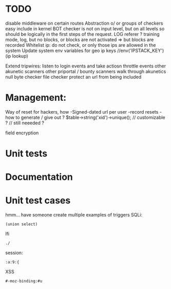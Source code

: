 # TODO
disable middleware on certain routes
Abstraction o/ or groups of checkers easy include in kernel
BOT checker is not on input level, but on all levels so should be logically in the first steps of the request.
LOG referer ?
training mode, log, but no blocks, or blocks are not activated => but blocks are recorded
Whitelist ip: do not check, or only those ips are allowed in the system
Update system env variables for geo ip keys //env('IPSTACK_KEY') (ip lookup)

Extend tripwires:
listen to login events and take actiosn
throttle events
other akunetic scanners
other priportal / bounty scanners
walk through akunetics
null byte checker
file checker
protect an url from being included

# Management:
Way of reset for hackers, how
-Signed-dated url per user
-record resets
-how to generate / give out ?
$table->string('xid')->unique(); // customizable ? // still neeeded ?

field encryption

# Unit tests

# Documentation


# Unit test cases
hmm... have someone create multiple examples of triggers
SQLi:
```
(union select)
```

lfi
```
./
```

session:
```
:a:9:{
```

XSS
```
#-moz-binding:#u
```
